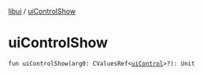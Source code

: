 [libui](README.md) / [uiControlShow](ui-control-show.md)

# uiControlShow

`fun uiControlShow(arg0: CValuesRef<`[`uiControl`](ui-control/README.md)`>?): Unit`
